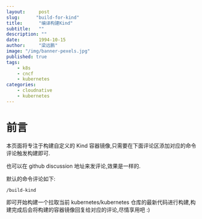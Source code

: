 ```yaml
---
layout:     post 
slug:      "build-for-kind"
title:      "编译构建Kind"
subtitle:   ""
description: ""
date:       1994-10-15
author:     "梁远鹏"
image: "/img/banner-pexels.jpg"
published: true
tags:
    - k8s
    - cncf
    - kubernetes
categories: 
    - cloudnative
    - kubernetes
---
```


# 前言  

本页面将专注于构建自定义的 Kind 容器镜像,只需要在下面评论区添加对应的命令评论触发构建即可.

也可以在 github discussion 地址来发评论,效果是一样的.

默认的命令评论如下:  

```shell
/build-kind
```

即可开始构建一个拉取当前 kubernetes/kubernetes 仓库的最新代码进行构建,构建完成后会将构建的容器镜像回复给对应的评论,尽情享用吧 :)

